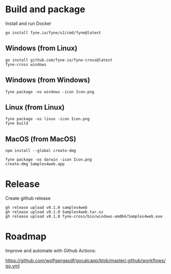 # Build and package

Install and run Docker

    go install fyne.io/fyne/v2/cmd/fyne@latest

## Windows (from Linux)

    go install github.com/fyne-io/fyne-cross@latest
    fyne-cross windows

## Windows (from Windows)

    fyne package -os windows -icon Icon.png
	

## Linux (from Linux)

    fyne package -os linux -icon Icon.png
    fyne build

## MacOS (from MacOS)

    npm install --global create-dmg

    fyne package -os darwin -icon Icon.png
    create-dmg Samples4web.app

# Release

Create github release

    gh release upload v0.1.0 samples4web
    gh release upload v0.1.0 Samples4web.tar.xz
    gh release upload v0.1.0 fyne-cross/bin/windows-amd64/Samples4web.exe

# Roadmap

Improve and automate with Github Actions:

https://github.com/wolfgangasdf/gocalcapp/blob/master/.github/workflows/go.yml